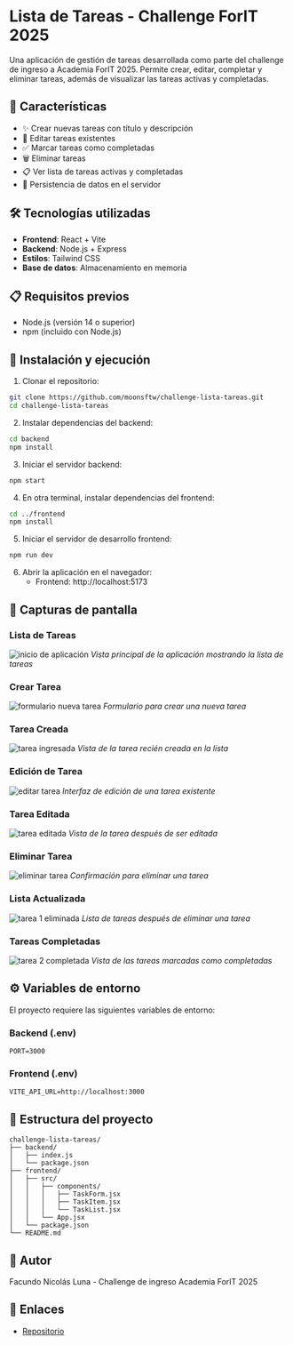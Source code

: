 # Lista de Tareas - Challenge ForIT 2025

Una aplicación de gestión de tareas desarrollada como parte del challenge de ingreso a Academia ForIT 2025. Permite crear, editar, completar y eliminar tareas, además de visualizar las tareas activas y completadas.

## 🚀 Características

- ✨ Crear nuevas tareas con título y descripción
- 📝 Editar tareas existentes
- ✅ Marcar tareas como completadas
- 🗑️ Eliminar tareas
- 📋 Ver lista de tareas activas y completadas
- 💾 Persistencia de datos en el servidor

## 🛠️ Tecnologías utilizadas

- **Frontend**: React + Vite
- **Backend**: Node.js + Express
- **Estilos**: Tailwind CSS
- **Base de datos**: Almacenamiento en memoria

## 📋 Requisitos previos

- Node.js (versión 14 o superior)
- npm (incluido con Node.js)

## 🔧 Instalación y ejecución

1. Clonar el repositorio:
```bash
git clone https://github.com/moonsftw/challenge-lista-tareas.git
cd challenge-lista-tareas
```

2. Instalar dependencias del backend:
```bash
cd backend
npm install
```

3. Iniciar el servidor backend:
```bash
npm start
```

4. En otra terminal, instalar dependencias del frontend:
```bash
cd ../frontend
npm install
```

5. Iniciar el servidor de desarrollo frontend:
```bash
npm run dev
```

6. Abrir la aplicación en el navegador:
   - Frontend: http://localhost:5173
   

## 🌟 Capturas de pantalla

### Lista de Tareas
![inicio de aplicación](image.png)
*Vista principal de la aplicación mostrando la lista de tareas*

### Crear Tarea
![formulario nueva tarea](image-1.png)
*Formulario para crear una nueva tarea*

### Tarea Creada
![tarea ingresada](image-2.png)
*Vista de la tarea recién creada en la lista*

### Edición de Tarea
![editar tarea](image-3.png)
*Interfaz de edición de una tarea existente*

### Tarea Editada
![tarea editada](image-4.png)
*Vista de la tarea después de ser editada*

### Eliminar Tarea
![eliminar tarea](image-5.png)
*Confirmación para eliminar una tarea*

### Lista Actualizada
![tarea 1 eliminada](image-6.png)
*Lista de tareas después de eliminar una tarea*

### Tareas Completadas
![tarea 2 completada](image-7.png)
*Vista de las tareas marcadas como completadas*

## ⚙️ Variables de entorno

El proyecto requiere las siguientes variables de entorno:

### Backend (.env)
```env
PORT=3000
```

### Frontend (.env)
```env
VITE_API_URL=http://localhost:3000
```

## 📁 Estructura del proyecto

```
challenge-lista-tareas/
├── backend/
│   ├── index.js
│   └── package.json
├── frontend/
│   ├── src/
│   │   ├── components/
│   │   │   ├── TaskForm.jsx
│   │   │   ├── TaskItem.jsx
│   │   │   └── TaskList.jsx
│   │   └── App.jsx
│   └── package.json
└── README.md
```

## 👤 Autor

Facundo Nicolás Luna - Challenge de ingreso Academia ForIT 2025

## 🔗 Enlaces

- [Repositorio](https://github.com/moonsftw/challenge-lista-tareas)